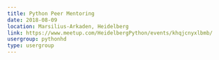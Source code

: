 ```yaml
---
title: Python Peer Mentoring
date: 2018-08-09
location: Marsilius-Arkaden, Heidelberg
link: https://www.meetup.com/HeidelbergPython/events/khqjcnyxlbmb/
usergroup: pythonhd
type: usergroup
---
```

